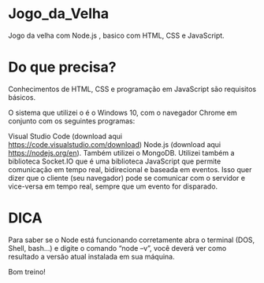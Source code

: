 # Jogo_da_Velha
Jogo da velha com Node.js , basico com HTML, CSS e JavaScript. 

# Do que precisa?
Conhecimentos de HTML, CSS e programação em JavaScript são requisitos básicos.

O sistema que utilizei o é o Windows 10, com o navegador Chrome em conjunto com os seguintes programas:

Visual Studio Code (download aqui https://code.visualstudio.com/download)
Node.js (download aqui https://nodejs.org/en). Também utilizei o MongoDB.
Utilizei também  a biblioteca Socket.IO que é uma biblioteca JavaScript que permite comunicação em tempo real, bidirecional e baseada em eventos. Isso quer dizer que o cliente (seu navegador) pode se comunicar com o servidor e vice-versa em tempo real, sempre que um evento for disparado.

# DICA 
Para saber se o Node está funcionando corretamente abra o terminal (DOS, Shell, bash…) e digite o comando “node –v”, você deverá ver como resultado a versão atual instalada em sua máquina.

Bom treino!
